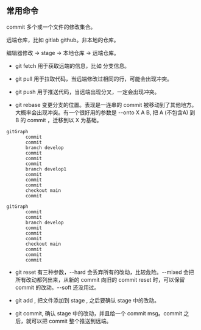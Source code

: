 ## 常用命令

commit 多个或一个文件的修改集合。

远端仓库，比如 gitlab github。非本地的仓库。

编辑器修改 -> stage -> 本地仓库 -> 远端仓库。

- git fetch 用于获取远端的信息，比如 分支信息。

- git pull 用于拉取代码，当远端修改过相同的行，可能会出现冲突。

- git push 用于推送代码，当远端出现分叉，一定会出现冲突。

- git rebase 变更分支的位置。表现是一连串的 commit 被移动到了其他地方。大概率会出现冲突。有一个很好用的参数是 --onto X A B, 把 A (不包含A) 到 B 的 commit ，迁移到以 X 为基础。

```mermaid
gitGraph
       commit
       commit
       branch develop
       commit
       commit
       commit
       branch develop1
       commit
       commit
       commit
       checkout main
       commit
```

```mermaid
gitGraph
       commit
       commit
       branch develop
       commit
       commit
       commit
       checkout main
       commit
       commit
       commit
```



- git reset 有三种参数，--hard 会丢弃所有的改动，比较危险。--mixed 会把所有改动都列出来，从新的 commit 向旧的 commit reset 时，可以保留 commit 的改动。--soft 还没用过。



- git add , 把文件添加到 stage , 之后要确认 stage 中的改动。

- git commit, 确认 stage 中的改动，并且给一个 commit msg。commit 之后，就可以把 commit 整个推送到远端。
